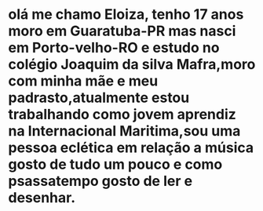 # olá me chamo Eloiza, tenho 17 anos moro em Guaratuba-PR mas nasci em Porto-velho-RO e estudo no colégio Joaquim da silva Mafra,moro com minha mãe e meu padrasto,atualmente estou trabalhando como jovem aprendiz na Internacional Maritima,sou uma pessoa eclética em relação a música gosto de tudo um pouco e como psassatempo gosto de ler e desenhar.

